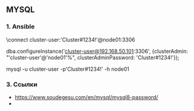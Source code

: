 ## MYSQL

### 1. Ansible

\connect cluster-user:'Cluster#1234!'@node01:3306

dba.configureInstance('cluster-user@192.168.50.101:3306', {clusterAdmin: "'cluster-user'@'node01'%", clusterAdminPassword: 'Cluster#1234!'});

mysql -u cluster-user -p'Cluster#1234!' -h node01
### 3. Ссылки

- https://www.soudegesu.com/en/mysql/mysql8-password/
- 